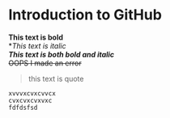 # Introduction to GitHub
**This text is bold**\
**This text is italic*\
***This text is both bold and italic***\
~~OOPS I made an error~~
>this text is quote
```
xvvvxcvxcvvcx
cvxcvxcvxvxc
fdfdsfsd
```
